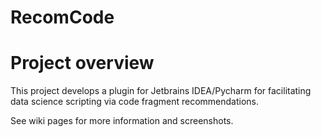# RecomCode
# Project overview
This project develops a plugin for Jetbrains IDEA/Pycharm for facilitating data science scripting via code fragment recommendations. 
 
See wiki pages for more information and screenshots.

